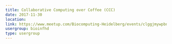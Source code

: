 ```yaml
---
title: Collaborative Computing over Coffee (CCC)
date: 2017-11-30
location: 
link: https://www.meetup.com/Biocomputing-Heidelberg/events/clggjmywpbnc/
usergroup: bioinfhd
type: usergroup
---
```

